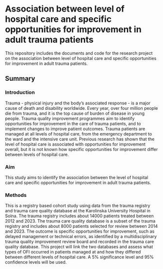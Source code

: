 # Association between level of hospital care and specific opportunities for improvement in adult trauma patients

This repository includes the documents and code for the research project on the association between level of hospital care and specific opportunities for improvement in adult trauma patients. 

## Summary

### Introduction
Trauma - physical injury and the body’s associated response - is a major cause of death and
disability worldwide. Every year, over four million people die from trauma, and it is the top cause
of burden of disease in young people. Trauma quality improvement programmes aim to identify
opportunities for improvement in the care of trauma patients, and to implement changes to
improve patient outcomes. Trauma patients are managed at all levels of hospital care, from the
emergency department to the ward and the intensive care unit. Previous research has shown that
the level of hospital care is associated with opportunities for improvement overall, but it is not
known how specific opportunities for improvement differ between levels of hospital care.

### Aim
This study aims to identify the association between the level of hospital care and specific
opportunities for improvement in adult trauma patients.

### Methods
This is a registry based cohort study using data from the trauma registry and trauma care quality
database at the Karolinska University Hospital in Solna. The trauma registry includes about
14000 patients treated between 2012 and 2023. The trauma care quality database is a subset of the
trauma registry and includes about 8000 patients selected for review between 2014 and 2023. The
outcome is specific opportunities for improvement, such as delayed management or technical
errors, as identified by a multidisciplinary trauma quality improvement review board and
recorded in the trauma care quality database. This project will link the two databases and assess
what types of OFI occurred in patients managed at and how they differed between different levels
of hospital care. A 5% significance level and 95% confidence levels will be used.
 

